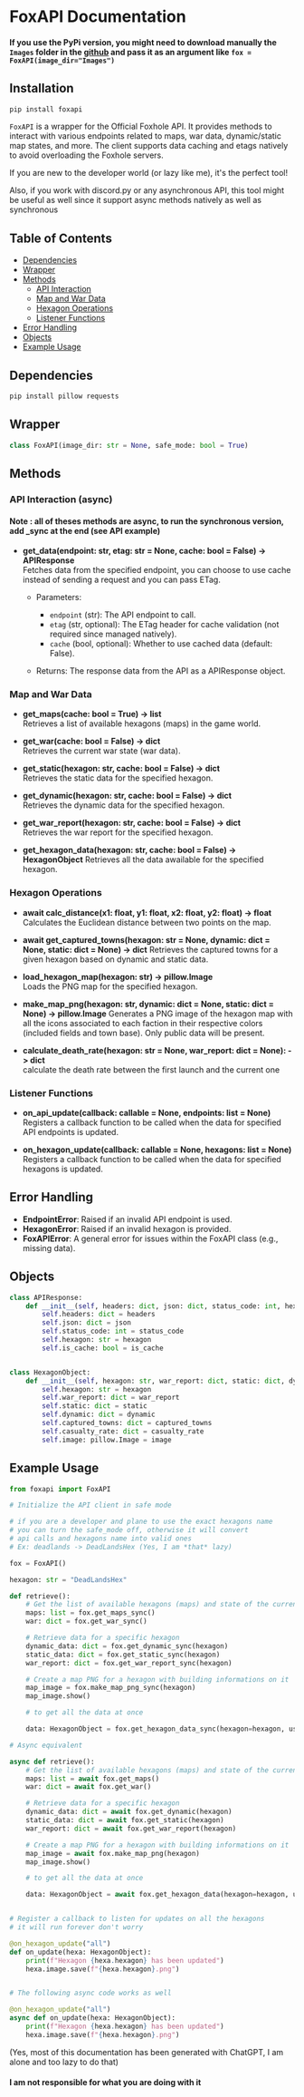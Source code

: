 # FoxAPI Documentation

#### If you use the PyPi version, you might need to download manually the `Images` folder in the [github](https://github.com/ThePhoenix78/FoxAPI/tree/main/foxapi) and pass it as an argument like `fox = FoxAPI(image_dir="Images")`

## Installation
```bash
pip install foxapi
```


`FoxAPI` is a wrapper for the Official Foxhole API. It provides methods to interact with various endpoints related to maps, war data, dynamic/static map states, and more. The client supports data caching and etags natively to avoid overloading the Foxhole servers.

If you are new to the developer world (or lazy like me), it's the perfect tool!

Also, if you work with discord.py or any asynchronous API, this tool might be useful as well since it support async methods natively as well as synchronous


## Table of Contents
- [Dependencies](#dependencies)
- [Wrapper](#wrapper)
- [Methods](#methods)
  - [API Interaction](#api-interaction)
  - [Map and War Data](#map-and-war-data)
  - [Hexagon Operations](#hexagon-operations)
  - [Listener Functions](#listener-functions)
- [Error Handling](#error-handling)
- [Objects](#objects)
- [Example Usage](#example-usage)

## Dependencies

   ```bash
   pip install pillow requests
   ```

## Wrapper

```python
class FoxAPI(image_dir: str = None, safe_mode: bool = True)
```


## Methods

### API Interaction (async)

#### Note : all of theses methods are async, to run the synchronous version, add _sync at the end (see API example)

- **get_data(endpoint: str, etag: str = None, cache: bool = False) -> APIResponse**  
  Fetches data from the specified endpoint, you can choose to use cache instead of sending a request and you can pass ETag.

  - Parameters:
    - `endpoint` (str): The API endpoint to call.
    - `etag` (str, optional): The ETag header for cache validation (not required since managed natively).
    - `cache` (bool, optional): Whether to use cached data (default: False).

  - Returns: The response data from the API as a APIResponse object.

### Map and War Data

- **get_maps(cache: bool = True) -> list**  
  Retrieves a list of available hexagons (maps) in the game world.

- **get_war(cache: bool = False) -> dict**  
  Retrieves the current war state (war data).

- **get_static(hexagon: str, cache: bool = False) -> dict**  
  Retrieves the static data for the specified hexagon.

- **get_dynamic(hexagon: str, cache: bool = False) -> dict**  
  Retrieves the dynamic data for the specified hexagon.

- **get_war_report(hexagon: str, cache: bool = False) -> dict**  
  Retrieves the war report for the specified hexagon.

- **get_hexagon_data(hexagon: str, cache: bool = False) -> HexagonObject**
    Retrieves all the data awailable for the specified hexagon.

### Hexagon Operations

- **await calc_distance(x1: float, y1: float, x2: float, y2: float) -> float**  
  Calculates the Euclidean distance between two points on the map.

- **await get_captured_towns(hexagon: str = None, dynamic: dict = None, static: dict = None) -> dict**
  Retrieves the captured towns for a given hexagon based on dynamic and static data.

- **load_hexagon_map(hexagon: str) -> pillow.Image**  
  Loads the PNG map for the specified hexagon.

- **make_map_png(hexagon: str, dynamic: dict = None, static: dict = None) -> pillow.Image**
  Generates a PNG image of the hexagon map with all the icons associated to each faction in their respective colors (included fields and town base). Only public data will be present.

- **calculate_death_rate(hexagon: str = None, war_report: dict = None): -> dict**  
    calculate the death rate between the first launch and the current one

### Listener Functions

- **on_api_update(callback: callable = None, endpoints: list = None)**  
  Registers a callback function to be called when the data for specified API endpoints is updated.

- **on_hexagon_update(callback: callable = None, hexagons: list = None)**  
  Registers a callback function to be called when the data for specified hexagons is updated.

## Error Handling

- **EndpointError**: Raised if an invalid API endpoint is used.
- **HexagonError**: Raised if an invalid hexagon is provided.
- **FoxAPIError**: A general error for issues within the FoxAPI class (e.g., missing data).


## Objects

```python
class APIResponse:
    def __init__(self, headers: dict, json: dict, status_code: int, hexagon: str, is_cache: bool):
        self.headers: dict = headers
        self.json: dict = json
        self.status_code: int = status_code
        self.hexagon: str = hexagon
        self.is_cache: bool = is_cache


class HexagonObject:
    def __init__(self, hexagon: str, war_report: dict, static: dict, dynamic: dict, captured_towns: dict, casualty_rate: dict, image: pillow.Image):
        self.hexagon: str = hexagon
        self.war_report: dict = war_report
        self.static: dict = static
        self.dynamic: dict = dynamic
        self.captured_towns: dict = captured_towns
        self.casualty_rate: dict = casualty_rate
        self.image: pillow.Image = image
```


## Example Usage

```python
from foxapi import FoxAPI

# Initialize the API client in safe mode

# if you are a developer and plane to use the exact hexagons name
# you can turn the safe_mode off, otherwise it will convert
# api calls and hexagons name into valid ones
# Ex: deadlands -> DeadLandsHex (Yes, I am *that* lazy)

fox = FoxAPI()

hexagon: str = "DeadLandsHex"

def retrieve():
    # Get the list of available hexagons (maps) and state of the current war
    maps: list = fox.get_maps_sync()
    war: dict = fox.get_war_sync()

    # Retrieve data for a specific hexagon
    dynamic_data: dict = fox.get_dynamic_sync(hexagon)
    static_data: dict = fox.get_static_sync(hexagon)
    war_report: dict = fox.get_war_report_sync(hexagon)

    # Create a map PNG for a hexagon with building informations on it
    map_image = fox.make_map_png_sync(hexagon)
    map_image.show()

    # to get all the data at once

    data: HexagonObject = fox.get_hexagon_data_sync(hexagon=hexagon, use_cache=True)

# Async equivalent

async def retrieve():
    # Get the list of available hexagons (maps) and state of the current war
    maps: list = await fox.get_maps()
    war: dict = await fox.get_war()

    # Retrieve data for a specific hexagon
    dynamic_data: dict = await fox.get_dynamic(hexagon)
    static_data: dict = await fox.get_static(hexagon)
    war_report: dict = await fox.get_war_report(hexagon)

    # Create a map PNG for a hexagon with building informations on it
    map_image = await fox.make_map_png(hexagon)
    map_image.show()

    # to get all the data at once

    data: HexagonObject = await fox.get_hexagon_data(hexagon=hexagon, use_cache=True)


# Register a callback to listen for updates on all the hexagons
# it will run forever don't worry

@on_hexagon_update("all")
def on_update(hexa: HexagonObject):
    print(f"Hexagon {hexa.hexagon} has been updated")
    hexa.image.save(f"{hexa.hexagon}.png")


# The following async code works as well

@on_hexagon_update("all")
async def on_update(hexa: HexagonObject):
    print(f"Hexagon {hexa.hexagon} has been updated")
    hexa.image.save(f"{hexa.hexagon}.png")

```
 (Yes, most of this documentation has been generated with ChatGPT, I am alone and too lazy to do that)

 #### I am not responsible for what you are doing with it
